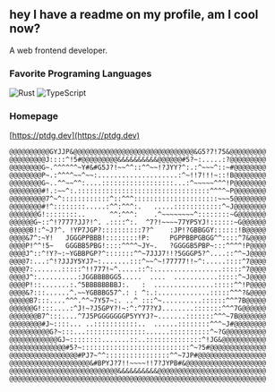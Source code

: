 ## hey I have a readme on my profile, am I cool now?

A web frontend developer.

### Favorite Programing Languages

![Rust](https://img.shields.io/badge/-rust-ec6323?style=flat-square&logo=rust)
![TypeScript](https://img.shields.io/badge/-typescript-white?style=flat-square&logo=typescript)

### Homepage

[https://ptdg.dev](https://ptdg.dev)


```text
@@@@@@@@@@GYJJP&@@@@@@@@@@@@@@@@@@@@@@@@@@@@@@&G5?7!75&@@@@@@@@@
@@@@@@@@@J::::^!5#@@@@@@@@@&&&&&&&&&&@@@@@@#5?~:.....:?@@@@@@@@@
@@@@@@@@G~.^^^^^^~Y#&#G5J?!~~^^::^^~~!?JYY?^:.:^~~~^::~#@@@@@@@@
@@@@@@@@P~.:^^^^~~^~~:....................:^~!!7!!!~::!B@@@@@@@@
@@@@@@@@G~..^^~~^^:....::::::::::::::::::...:^~~~~~^^^!P@@@@@@@@
@@@@@@@@#!.:~~^:.:::::::::::::::::::::::::::::::::^^^^~P@@@@@@@@
@@@@@@@@@7^~^::::::::::::^::^^^:::::::::::::::::::::~~~5@@@@@@@@
@@@@@@@@#!^::::::::.....:^^:^^^:.   .....::::::::::::^~J@@@@@@@@
@@@@@@@G!::::::::..      ^^:^^^:    .^~~~~~~~~^::::::::~G@@@@@@@
@@@@@@G~::^!?777?JJ?!^. .::::^:.  ^7?!~~~~77YP5YJ!::::::~G@@@@@@
@@@@@B!:^~J?^. !YP7JGP?::::::::::7?^    :JP!?GBBGGY::::::!B@@@@@
@@@@&7^:~Y!   JGGGPPBBB!::::::::!P:     PGPPBBPGBGG^^::::^7&@@@@
@@@@P!^^!5~   GGGBB5PBG!::::^^^^~JY~.   ?GGGGB5PBP~:::^^^^!P@@@@
@@@@J^::^!Y?~:~YGBBPGP?^:::::::^^~7JJJ7!!?5GGGP5?^....::^^~J@@@@
@@@@7:...:^!?JJJY5YJ7~:.......:::^~~^~!77777!!~^:.....::::^7@@@@
@@@@7:.......:::::^!!777!~^.....::^:.................:::::^7@@@@
@@@@J^:..........:JGGBBBBGG5.....  ....  ...........:::::^~J@@@@
@@@@P!::.......:.^5BBBBBBBBJ:.   :  ...............:::::^^!P@@@@
@@@@&?:::......^.~~YGBBBG57^.: : ^:.:.............:::::^^^?&@@@@
@@@@@B7:::....^^^.^^~7Y57~:. ..^ :::^~..........::::::^^^7B@@@@@
@@@@@@G!:::....:^J!~?J5GPY?!~:^:^77?YJ........:::::::^^^7G@@@@@@
@@@@@@@B7^:::....^7J5PGGGGGGGP5YYYJ?~.......:::::::^^^~7B@@@@@@@
@@@@@@@@#J~::::... ..:::::::::::..  ......::::::::^^^~J#@@@@@@@@
@@@@@@@@@@G?~:::...:::::::::::::::......::::::::::^~?G@@@@@@@@@@
@@@@@@@@@@@@GJ~::::::::.......::..::::::::::::::^!JG&@@@@@@@@@@@
@@@@@@@@@@@@@@#5?~:::::::::::::::::::::::::::^~?5#@@@@@@@@@@@@@@
@@@@@@@@@@@@@@@@@#PJ7~^^::::::::::::::::^^~7JP#@@@@@@@@@@@@@@@@@
@@@@@@@@@@@@@@@@@@@@&#BPYJ?7!!~~~~!!7?JYPB#&@@@@@@@@@@@@@@@@@@@@
@@@@@@@@@@@@@@@@@@@@@@@@@@@&&&&&&&&&&@@@@@@@@@@@@@@@@@@@@@@@@@@@
@@@@@@@@@@@@@@@@@@@@@@@@@@@@@@@@@@@@@@@@@@@@@@@@@@@@@@@@@@@@@@@@
```
